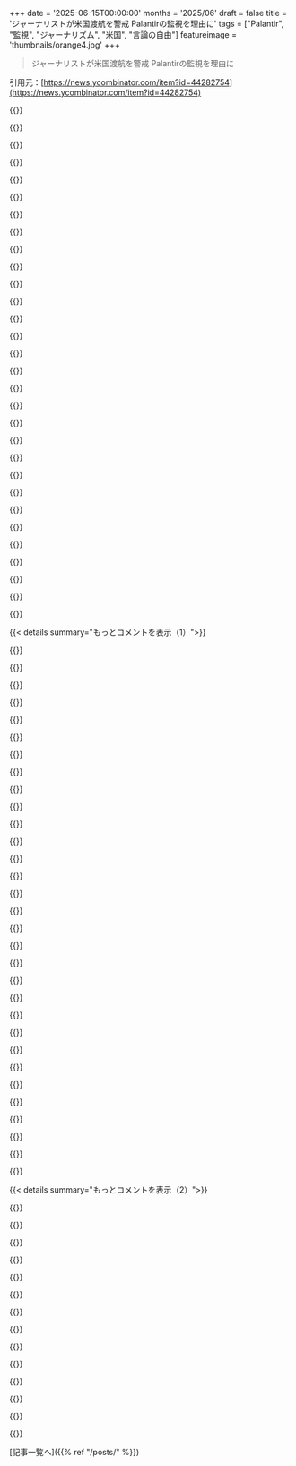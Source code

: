 +++
date = '2025-06-15T00:00:00'
months = '2025/06'
draft = false
title = 'ジャーナリストが米国渡航を警戒 Palantirの監視を理由に'
tags = ["Palantir", "監視", "ジャーナリズム", "米国", "言論の自由"]
featureimage = 'thumbnails/orange4.jpg'
+++

> ジャーナリストが米国渡航を警戒 Palantirの監視を理由に

引用元：[https://news.ycombinator.com/item?id=44282754](https://news.ycombinator.com/item?id=44282754)




{{<matomeQuote body="Palantirがどうこうは置いといて、学生デモについて書いたかどうかで警戒されるとか、マジあり得ない。これ全部「反ユダヤ主義対策」って言い訳にしてるの、超皮肉だよ。" userName="sorcerer-mar" createdAt="2025/06/15 15:43:42" color="#38d3d3">}}




{{<matomeQuote body="ここで言う”普通の政権”ってのは、今の政権以外のほぼ全部だよ。言論の自由って、少なくとも建前上は米国の基本原則だからね。実際、この人をスピーチのせいで米国から追放した国務長官（他にも何十人も[1]）が、他の国が全く同じことするのを防ぐ政策を発表したんだよ。[2]「自分には自由、君にはない」ってことだね。<br>[1]: https://truthout.org/articles/rubio-brags-hes-championing-fr...<br>[2]: https://www.state.gov/announcement-of-a-visa-restriction-pol..." userName="jakelazaroff" createdAt="2025/06/15 16:51:42" color="#ff5733">}}




{{<matomeQuote body="私の知る限りでは、言論の自由はまだあると思うよ。入国拒否された人は外国籍で、どう見ても活動家、大学のデモに参加してたんだ。だから入国拒否されてもそんなに驚かないかな。" userName="kreetx" createdAt="2025/06/15 17:01:36" color="#ff33a1">}}




{{<matomeQuote body="substackの意見に怯えるなんて、どれだけ不安で脆い国なんだろうって想像できないね。" userName="4ndrewl" createdAt="2025/06/15 17:05:40" color="">}}




{{<matomeQuote body="彼、去年のColumbia Universityのデモにも参加してたからさ、ネットで書いてるだけの人よりはちょっと違うんだよ。" userName="kreetx" createdAt="2025/06/15 17:13:20" color="">}}




{{<matomeQuote body="ねえ、もし「言論の自由」に、言ったことに対する法的結果から保護されることが含まれないって合意できないなら、もう先に進む場所はないよ。" userName="jakelazaroff" createdAt="2025/06/15 17:07:13" color="">}}




{{<matomeQuote body="＞ 彼、去年のColumbia Universityのデモにも参加してた<br>それ何回も言うけど、それが何か重要な意味でもあるの？重要なことって何を示してるの？" userName="WarOnPrivacy" createdAt="2025/06/15 17:28:11" color="">}}




{{<matomeQuote body="えっと、彼は2024年にコロンビア大学で抗議活動してたみたいで、市民じゃないんだ。もし君自身が市民なら、自分の意見を表明してもどこにも行かされないって保証するよ。もっと君の好みに合う人を権力につかせるために投票したり、自分で権力者になることも試せるんだ。" userName="kreetx" createdAt="2025/06/15 17:17:35" color="">}}




{{<matomeQuote body="’彼はいつもの秩序を乱してるね。’<br>オーケー。君が言った騒ぎは憲法で守られてるんだ。憲法で守られた行動への報復なんて受け入れられないよ。<br>君はUS政府の受け入れられない行動を’驚かない’って言ってるけど、それって君がそれを受け入れられないと思ってないってことみたいだね。<br>それは正しい？もしそうなら、なんでそう思うの？" userName="WarOnPrivacy" createdAt="2025/06/15 18:22:35" color="">}}




{{<matomeQuote body="外国人には違うね。外国人が自国の政治的な抗議に参加するのを許すなんて、取るに足らないほど明らかに正気じゃないことだよ。" userName="msgodel" createdAt="2025/06/15 19:30:35" color="">}}




{{<matomeQuote body="’...外国人が自国の政治的な抗議に参加するのを許す...’<br>抗議は修正第1条で守られてるんだ。憲法はUSの管轄下にいる全ての人に適用されるよ。ここでのGovの行動は適切でも受け入れられるものでもないね。<br>’...明らかに正気じゃないことだよ。’<br>この個人の抗議に参加する権利を主張するのは正気じゃないことじゃないよ。憲法上の権利を守るのはデフォルトで賢明なことさ。" userName="WarOnPrivacy" createdAt="2025/06/15 19:40:39" color="">}}




{{<matomeQuote body="俺とか友達がいっぱいThailandに行って、彼らの国のやり方に抗議するのって理にかなってる？<br>ありえないね！俺たちはそれで（適切に）国外追放されるだろうね。誰だってそんなの正気じゃないって言うよ。ここでも同じこと。明らかに意味不明さ。" userName="msgodel" createdAt="2025/06/15 19:46:49" color="">}}




{{<matomeQuote body="もし君がこれらの概念に本当に興味があるなら、考えられる間違った答えを繰り返し排除するためにCunningham’s Lawに頼るよりも、それらについて読む方が早いよ。US Constitutionはここから始めるのをおすすめするね。https://en.m.wikipedia.org/wiki/Constitution_of_the_United_S..." userName="mulmen" createdAt="2025/06/15 17:48:05" color="#45d325">}}




{{<matomeQuote body="じゃあ、君は世界の誰でもUS constitutionに書かれてる権利を持ってるって言ってるの？" userName="kreetx" createdAt="2025/06/15 18:31:22" color="">}}




{{<matomeQuote body="彼らがUSの法執行機関の管轄下にいる時は？うん、持ってるよ。" userName="jakelazaroff" createdAt="2025/06/15 18:46:52" color="">}}




{{<matomeQuote body="だから、USが人々の入国を拒否するうまいやり方って、なんか法執行機関じゃないところで、多分その国の外でやるってことなのかな（それが問題なら）？" userName="kreetx" createdAt="2025/06/15 19:28:18" color="">}}




{{<matomeQuote body="集会の自由、だろ。" userName="whatshisface" createdAt="2025/06/15 17:22:52" color="">}}




{{<matomeQuote body="議論相手は、外国人も米国で集会する権利がある、って思ってるみたいだね。なるほど、面白い考え方だわ。" userName="kreetx" createdAt="2025/06/16 16:31:52" color="">}}




{{<matomeQuote body="憲法に従いたくないなら、憲法変えればいいんじゃないの？" userName="1718627440" createdAt="2025/06/16 08:46:17" color="">}}




{{<matomeQuote body="つまりさ、彼が入国拒否されたのは、1＞活動家 2＞大学デモ参加者 3＞外国人、だったからって話だよね。なんでこれらの条件があると、米国政府の行動が”許せない”じゃなくて”驚かない”になるわけ？説明してよ。" userName="WarOnPrivacy" createdAt="2025/06/15 17:22:24" color="#ff33a1">}}




{{<matomeQuote body="言論の自由ってのは、市民の権利じゃなくて、政府を縛るものなんだよ。政府は保護された発言を理由に政策を決めちゃダメ。あと、ジャーナリストが特定の考え方を持つのは別に普通だし。" userName="tootie" createdAt="2025/06/15 17:11:49" color="#ff5c5c">}}




{{<matomeQuote body="抗議も活動も一緒だよ。留学生とか外国籍の人は、あんまりそういうことしない方がいいんじゃない？勉強とか、特定の目的で来てるわけで、政府を変えに来てるわけじゃないんだから。小さくやってるうちはバレないだろうけど、ヤバくなると今回みたいに目つけられちゃうよ。" userName="kreetx" createdAt="2025/06/15 17:35:01" color="">}}




{{<matomeQuote body="確かにそうだけど、社会が不安定な時に、状況をひっくり返すような外国人を何人も国内に入れたいかって言ったら、限度があると思わない？" userName="kreetx" createdAt="2025/06/15 17:37:48" color="">}}




{{<matomeQuote body="うん、でもさ、今の状況って法的な抜け穴ついてない？米国当局に接触した時点で憲法が全部適用されて、言論や集会の自由を求めてるだけなら入国させなきゃいけない、って前提だとしてね。もしそうなら、他の国に米国じゃない係官がいてそこで入国拒否すればOKって抜け道ができそう。それは憲法適用されないからいいんだろな。<br>それか、入国拒否が間違ってるって人たちは、抜け穴じゃなくて、マジで外国人活動家に入ってきてほしいの？特定の目的の人だけ？それとも反対派も？私には、これって自分の意見の味方集めるか、ただカオス増やしたいだけに聞こえるけどね。" userName="kreetx" createdAt="2025/06/16 16:24:09" color="#45d325">}}




{{<matomeQuote body="この人は引き続き自由に話せるし、Columbia Universityのデモにも参加してたし、外国で政治活動続けたいみたいだね。もしこれが当たり前になったら、外国人がたくさん来て（抜け穴として知られれば”輸入”もされかねない）、国の政治を好き放題動かせるようになるかも。政府はそうならないようにしてるみたいだし、市民としてはそうあってほしいと思うけどね。" userName="kreetx" createdAt="2025/06/15 19:13:48" color="#38d3d3">}}




{{<matomeQuote body="いや、表現の自由って人権だから。市民の特権じゃないんだよ。" userName="djur" createdAt="2025/06/15 17:46:34" color="">}}




{{<matomeQuote body="ひどいし許せないね。彼は多分 Gaza での genocide を終わらせるって主張してるんだろうな。この国には freedom があるから、うっとうしい peace ful な protesters を追い出すのに使えるってのは Good thing だね。（皮肉）" userName="thrance" createdAt="2025/06/15 17:41:06" color="">}}




{{<matomeQuote body="記事の title がいまいちだな。Snowden が暴露して以来、US government が何十年も internet traffic を監視してるのはみんな知ってることだ。変わったのは、今や China でさえやらないレベルで実際に使い始めたこと。German が Hong Kong の protests を Facebook で支持したって、China に入国拒否される可能性はすごく低いのにね。" userName="maeil" createdAt="2025/06/15 17:59:12" color="#785bff">}}




{{<matomeQuote body="US government が何十年もネット監視能力を持ってるってのはマジで大事な point だよな。Bush admin が犯罪者じゃない人まで bulk で surveil する system を作って、最初は支持者（inc 俺 at first）も pass しちゃった。little-to-no な strong pushback もなかったし。Obama admin はそれを massively に expanded したけど、Edward Snowden の revelations 後を除けば、nearly everyone が pass した。reasonable な PotUS に accountable じゃないと - this gifts power to the unreasonable ones that follow。" userName="WarOnPrivacy" createdAt="2025/06/15 18:34:45" color="#38d3d3">}}




{{<matomeQuote body="Obama admin が Bush era の surveillance system を massively に expanded したってのは、Obama の first campaign が warrantless wiretapping や blanket immunity for telecoms に opposing してたのと真逆なんだよな。He も Clinton も Roe v Wade ’Day 1’ を copperfasten するって promise したりしてたのに。でも virtually all the Democrats I knew は he が 180’d on all of that in his first few months でも Didn’t give a single shit。Still blows my mind a bit to this day; a marvel of mass brainwashing。<br>Now we’re at the point where Democrats can arm and enable a literal holocaust inflicted on some of the world’s poorest and most beautiful people, then get on a high horse when someone suggests voting for a non-genocidal party。<br>The ratchet effect は beyond extreme; and quite obvious for observant people with an outside perspective。Yet somehow Americans still seem to have hope that voting Dem hard enough will fix things。I wish I knew what it would take to inflict a sense of morality on the country。" userName="mandmandam" createdAt="2025/06/15 20:34:16" color="#ff5c5c">}}




{{< details summary="もっとコメントを表示（1）">}}

{{<matomeQuote body="Obama 政権が監視システムを expanded したって話、俺もそう思ってたよ。What I recall more clearly: He と Clinton 両方が their 2008 PotUS election campaigns を pausing して to return to DC and vote in favor of granting retroactive immunity to AT&T。" userName="WarOnPrivacy" createdAt="2025/06/16 00:17:52" color="">}}




{{<matomeQuote body="What Obama ran on と what he actually did は two completely separate things だよ。" userName="tremon" createdAt="2025/06/17 09:49:19" color="">}}




{{<matomeQuote body="Yes, that was the thrust of the comment; but the bigger point は that most Democrats really didn’t seem to mind。The ’team sport’ character of US politics has separated Americans from even the most widely agreed on objective morality; torture, mass spying, arming and enabling genocide, bailing out banks and polluters, etc。" userName="mandmandam" createdAt="2025/06/18 11:23:39" color="#785bff">}}




{{<matomeQuote body="Snowden は that the tools were available to intelligence agencies operating under questionable rules を showed。Now the coordination of those agencies is led by a Russian agent, and poorly trained keystone cops have access, courtesy of Palantir。Also note that the IRS and Social Security data は protected and access is a serious crime。So the responsible Feds are long fired or resigned。" userName="Spooky23" createdAt="2025/06/15 18:10:55" color="#45d325">}}




{{<matomeQuote body="＞Also note that the IRS and Social Security data は protected and access is a serious crime。So the responsible Feds are long fired or resigned。<br>The access は given to Palantir。Your statement is dismissive in a way that suggests this dangerous situation no longer exists。Are you asserting that Palantir no longer has access to this data?" userName="WarOnPrivacy" createdAt="2025/06/15 18:44:49" color="#ff33a1">}}




{{<matomeQuote body="No, im suggesting that what Palantir is illegal, the IRS and Social Security staff bullied into allowing it は are likely felonies on providing it to the company。My statement was confusing。The employees who were responsible stewards of this data have either been fired or resigned in protest。" userName="Spooky23" createdAt="2025/06/16 02:39:29" color="#38d3d3">}}




{{<matomeQuote body="PalantirとかValar Venturesとか作ってるThielって奴、Lord of the Ringsの大ファンなのに、力に溺れるゴラムみたいな奴になったの、マジで驚きだわ。 unchecked powerの腐敗とか、善が悪に打ち勝つテーマとか、物語の真ん中にある意味、理解してんのか？" userName="jamesgill" createdAt="2025/06/15 16:19:05" color="">}}




{{<matomeQuote body="ThielとかKarpは色んなとこで「西側文明は救う価値がある」「敵にこの力を開発されるより俺たちがやるべき」って言ってるけど、正直、俺もそう思うわ。 PutinとかXiとかKhameneiの方が世界をうまく yönetできるとマジで思ってんの？<br>西側の自己批判的なとこは良いけど、たまにこの世界にマジの悪があるって忘れがちだよね。それはTwitterで酷いこと言うとか、感情より事実優先するとかよりずっとヤバい。<br>イランの学生はマジで体制に抗議して死んでんのに、こっちの贅沢な生活してる「実際の抑圧」を知らない学生はイランの連中のために「抗議」してんの。まるでsimpingだよ。" userName="dismalaf" createdAt="2025/06/15 17:02:07" color="">}}




{{<matomeQuote body="Theilはマイノリティや貧しい奴らにとんでもない苦しみを与えるキャンペーンを主導してる。あんたが言う「この力」が何かわかんないけど、それはただのAIを使った人種・政治プロファイリングネットワークで、 selfishな政治目的のためだよ。" userName="timacles" createdAt="2025/06/15 17:14:51" color="">}}




{{<matomeQuote body="「西側の理想」の下でも人間は悪事を働くってこと、そしてunhecked powerがそれらの理想を侵食するってことが忘れられてる。<br>思い出せ—イランは9/11後に支援を申し出たのに、俺たちはそれを突っぱねて、ただ単に「悪の枢軸」呼ばわりしたんだ。彼らがマジで再近代化しようとしてた時に、俺たちのjingoisticな態度がautocratsをさらに強固にした。<br>俺たちがただ単に破った核合意に彼らは同意したんだ。<br>俺たちは彼らの政府をひっくり返した。<br>大統領候補が「bomb bomb bomb Iran」って楽しく歌ってんだぜ。<br>イランと俺たちの関係が悪くて、彼らに悪いリーダーがいる大きな理由は、アメリカがそうしたからだよ。" userName="conception" createdAt="2025/06/15 17:34:33" color="#785bff">}}




{{<matomeQuote body="だって、悪は相手やライバルがやる時だけ「悪」なんだろ。自分の物語ではいつも自分がヒーローで、自分の行動は「善のため」だから正当化されるんだ。地獄への道は良い intentionsで舗装されてるんだよ。ヒトラーだって平和や調和をテーマにした芸術作品のファンだった。<br>世界の最高レベルの競争やリーダーシップは道徳で動いてない、unscrupulousな力、征服、支配で動いてるんだ。過去 infinity yearsの人間史を見ろよ。道徳で平和を維持しようとした奴らはgene poolから淘汰されたんだ。もっと多くの人がこれを思い出すべきだな。" userName="FirmwareBurner" createdAt="2025/06/15 16:43:57" color="#45d325">}}




{{<matomeQuote body="Thiel自身は「protected class」の一部だろ。もし俺がleftist news publicationsの普通の消費者/信者だったら、彼が攻撃されてるのはhomosexualだからだと擁護して当然じゃないか？もし違うなら、他の時、奴らがその accusationを振り回す時、なんで俺はそれを信じなきゃいけないんだ？" userName="gosub100" createdAt="2025/06/15 17:42:18" color="">}}




{{<matomeQuote body="前の奴（25443）、「道徳で平和を維持しようとした奴らはgene poolから淘汰された」って言ってるけど、幸いにもそうじゃないんだ。5万年〜10万年くらい前に、人間は急に互いにずっとniceになったんだよ。" userName="ben_w" createdAt="2025/06/15 17:25:03" color="">}}




{{<matomeQuote body="じゃあ、なんでイランはほとんどの隣国と関係が悪いの？なんでイランはアメリカ以外の国々に対してもterrorismを支援してるの？<br>アメリカがイランに女性やマイノリティをoppressさせたの？イランが体制に反対する人々をexecuteするたびに、それはアメリカがそうさせたからなの？" userName="dismalaf" createdAt="2025/06/15 17:38:47" color="">}}




{{<matomeQuote body="悪人なんていない、メディアが描くのは単純化されすぎ。現実の「悪人」は世界を良くしたいと思ってる、悪は見る人の視点次第だ。<br>権力者も単純な悪じゃなくて、自分の良いビジョンを信じてる狂人だよ。皆が赤ちゃん食って社会を燃やしたいなんて思ってない、世の中はもっと複雑なんだ。" userName="Workaccount2" createdAt="2025/06/15 17:33:54" color="">}}




{{<matomeQuote body="「Thielがマイノリティを苦しめてる」って？具体例は？<br>インテリジェンスは敵に危害を加えるのに必要だけど、Thielは選挙に大金出して、彼のデータ企業が政府の超機密データにアクセス、移住者をターゲットにした新しいデータベースまで作ってるじゃん。" userName="WarOnPrivacy" createdAt="2025/06/15 17:44:13" color="#38d3d3">}}




{{<matomeQuote body="Thielは民主主義廃止を公然と主張して資金も出してる。学生が今享受してる特権は、彼がまだ成功してないおかげなんだ。<br>権威主義体制かどうかっていうのは間違った選択肢だ。イランのデモの方が大変だから、学生の自由な言論の権利を守るべきじゃない、ってのは誠実じゃないね。それは相対的な特権で分断させて、Thielみたいな支配層と戦う団結を壊す行為だよ。" userName="grafmax" createdAt="2025/06/15 17:42:34" color="#785bff">}}




{{<matomeQuote body="具体的にどんな権力だよ？市民への圧倒的な監視？大学で人が抗議したことへの文句？<br>なんで誰かが、もう24年前に死んだホメイニが西側世界に影響力を持つなんて思うんだ？君はすごく変なボギーマンを恐れてるよ。Peter Thielが、死んだ政治、経済、社会的に無関係な国の人物を恐れてるなんて思うのは、おかしいだろ。" userName="jmye" createdAt="2025/06/15 17:44:36" color="">}}




{{<matomeQuote body="「プーチン、習、ホメイニは西側より世界の良い管理者だと思う？」って？<br>きっと彼らも西側について同じこと言ってるよ。見てみ。`https://i.kym-cdn.com/photos/images/original/002/355/607/670`" userName="maest" createdAt="2025/06/15 17:11:08" color="">}}




{{<matomeQuote body="Palantir AIソーシャルクレジットスコアから1000ポイント引かれたぞ™" userName="mcs5280" createdAt="2025/06/15 17:43:58" color="">}}




{{<matomeQuote body="変な議論だな。国がセキュリティ機関を持つのは原則的に問題ない。問題は使い方だよ。今の米国政権は、西側リベラル民主主義の良い管理者だとはあんまり感じないね。" userName="Angostura" createdAt="2025/06/15 17:19:15" color="">}}




{{<matomeQuote body="「悪人なんていない…現実の『悪人』はほとんどいつも世界を良くしようと本気で思ってる」って意見には反対だね。<br>犯罪組織とか、単純に害を与えようとした歴史的な例はいっぱいあるだろ。" userName="galleywest200" createdAt="2025/06/15 17:40:23" color="">}}




{{<matomeQuote body="そりゃ、彼らも西側について同じこと言うだろうさ。特に北朝鮮なんて、人類の偉業の極致だもんな。<br>でも、言ってるからってそれが本当とは限らないだろ。" userName="dismalaf" createdAt="2025/06/15 17:14:33" color="">}}




{{<matomeQuote body="学生たちの言論の自由の権利って話だけど、記事によると、外国人が米国への入国を拒否されてるんだろ？<br>どんな理由であれ、そうする権利はどの国にもあるよ。<br>ほとんどの国は外国人の抗議活動を許可してないし、数日前のエジプトとガザへの行進を見てみろよ…" userName="dismalaf" createdAt="2025/06/16 09:45:09" color="#ff5733">}}




{{<matomeQuote body="じゃあ「マイノリティや貧困層への計り知れない苦しみ」ってどこにあるんだよ？<br>移民のデータベース？<br>政府が自国内に誰がいるか把握するのは普通だって知ってるだろ？<br>だからパスポートには名前とか写真とか生年月日とか載ってんだよ…" userName="dismalaf" createdAt="2025/06/15 17:51:49" color="">}}




{{<matomeQuote body="現在の米国政権は、特に西洋の自由民主主義の守護者とは感じられないって？<br>適正手続きや裁判所を軽視してるんだから、明らかにそうじゃないね。<br>特に非米的な政権だよ。" userName="JCattheATM" createdAt="2025/06/15 18:39:04" color="">}}




{{<matomeQuote body="ねえ、老人だから教えてよ。この記事の内容、Patriot Act以降ずっと起きてるじゃん。ProtonやPalantirでIMEI＼IMSIの世界中のリンクとかOSINT、LE reportsとか見れたの、2013年までには公開情報だったよ。何が新情報なの？知ってる人が増えただけ？" userName="AndrewKemendo" createdAt="2025/06/15 17:32:13" color="#ff33a1">}}




{{<matomeQuote body="彼らは権威的な道具を前から持ってたけど、前はもっと慎重に使ってた。今の政権は、他のこともそうだけど、以前あった「規範」による制限を捨ててるね。" userName="JeremyNT" createdAt="2025/06/15 17:43:06" color="">}}




{{<matomeQuote body="全然同意できない。Snowdenが公にしたかったのはまさにこれで、彼が散々言ってたことだ。俺が書いたことは全部、2013年には世界中が見れたって証明できるよ。" userName="AndrewKemendo" createdAt="2025/06/16 05:44:10" color="">}}




{{<matomeQuote body="新しいのは、何も悪くないのに党を不快にさせただけで人を拘束するために、そういうのをより攻撃的に使い始めたことだよ。" userName="thrance" createdAt="2025/06/15 17:36:52" color="">}}

{{</details>}}




{{< details summary="もっとコメントを表示（2）">}}

{{<matomeQuote body="俺が生きてて（今37歳）、2004年頃から政治意識持って、Patriot Actとか大量データ監視は「悪用されるかも！」って感じだった。テロ関連検索でFBIが来た話は聞いたけど、意見だけで訪問者を審査・拘束するってのは呆然とするよ。" userName="refulgentis" createdAt="2025/06/15 17:44:30" color="">}}




{{<matomeQuote body="ないだろうけど、その人がもっと調べたのかも。硝酸アンモニウムとか売ってる農業店は、対テロプログラムに参加してるんだよ。" userName="Spooky23" createdAt="2025/06/15 18:13:17" color="">}}




{{<matomeQuote body="何も変わってない、入国拒否の基準が広がっただけ。意見による入国拒否は昔からある。ホワイト・スプレマシストやイマーム、イスラム学者など、USやヨーロッパで歴代政権下で拒否されてきた。今だけの話じゃないよ。" userName="onetimeusename" createdAt="2025/06/15 18:32:55" color="#ff5733">}}




{{<matomeQuote body="今回変わったのは、ブラウンやブラックの人たちじゃなくて、ホワイトの人たちにも起こり始めたことだよ。" userName="afroboy" createdAt="2025/06/17 08:04:07" color="">}}




{{<matomeQuote body="＞「As early as 2010, I was able to look up ANY IMEI/IMSI combo in Proton」ってあったけど、それPRISMのことじゃない？Protonって聞くと、セキュリティ頑張ってるイメージだけどさ。" userName="Telemakhos" createdAt="2025/06/15 18:05:13" color="">}}




{{<matomeQuote body="いやいや、これのことだよ→ URL: https://en.m.wikipedia.org/wiki/CRISSCROSS/PROTON" userName="AndrewKemendo" createdAt="2025/06/15 18:56:06" color="">}}




{{<matomeQuote body="データの検索とか関連付けのレベルが桁違いに上がったってこと。「ノイズに埋もれる」なんてことはもうなくなったってわけ。" userName="blueboo" createdAt="2025/06/15 17:59:10" color="#ff5733">}}




{{<matomeQuote body="ここで新しいのは、ピーター・ティールがリバタリアンで、終末論信者のクリスチャン・ルナティック（狂信者）だから、民主主義を破壊したがってるってこと。彼は国連（UN）とかEUみたいな多国籍組織を反キリストだと思ってる。これ、マジな話で、冗談じゃないんだよ、信じられないくらいバカげてるけど。Palantirは俺たちの味方じゃない。そして、たぶん俺のこのコメントも読まれるだろうね。" userName="emsign" createdAt="2025/06/15 18:02:11" color="#45d325">}}




{{<matomeQuote body="本当の危険って、システムの能力とか情報収集自体じゃなくて、ファシストが権力を握って、それを悪用し始めた時なんだよね。で、今回新しいのは、まさにその事態だ、ってこと。" userName="lawn" createdAt="2025/06/15 18:05:23" color="#ff5c5c">}}




{{<matomeQuote body="俺が考えてる思考実験なんだけど、いっそこういう監視システムを公開しちゃったらどうかな？ナンバープレート読み取り機（Palantirに似てるかも？）って、プライバシー侵害だって批判されるけど、もう現実にあるじゃん。もしそうなら、なんでデータは民間の連中だけが持ってなきゃいけないの？逆に、公開・オープンソースのナンバープレート読み取りシステムが広まって（みんながドラレコとオープンソフト使うとか）、データが公共のデータベースに集まるようにするとか？（たぶん個人のナンバーは外して、公用車とか政府車両のタグだけ記録するとか？）<br>最初に思うのは、ストーカーとかに悪用されそうでヤバいってこと。これはマジで悪いことだ。でも、同時に、民間のナンバープレート読み取りシステムが、俺たちが知らない間に「悪用」されてないか（これからますます悪用されるんじゃないか）って考えるんだ。良い点も悪い点もあるなって、俺自身が思ってる思考実験なんだよね。" userName="JKCalhoun" createdAt="2025/06/15 16:18:35" color="#45d325">}}




{{<matomeQuote body="何を公開するって？今回の問題は、アカウンタブルじゃないAIを使って、言論の自由を萎縮させてるってことだよ。イスラエルについて「ヤバいこと言った」ジャーナリストのリストを一般人が簡単に見られるようにしたって、状況はそんなに変わらないし、むしろこういう権威主義的な動きを、民間企業の世界にまで均一に広げちゃうだけだろ。" userName="mindslight" createdAt="2025/06/15 16:43:07" color="#ff33a1">}}




{{<matomeQuote body="昔、あるアメリカの小さな街の警察のFloc担当者と焚き火を囲んで話したんだけど、彼はFlocの価値の大部分は、データが一定期間（たぶん30日以内？）で消えるから、情報公開請求（FOIA）に対応しなくていいことだって見てたんだ。もし政府がデータ持ってたら、FOIAに対応しなきゃいけなくて、どれだけ大規模な監視をしてるか市民にバレちゃうだろ？って。彼は明らかに市民の権利なんて気にしてなくて、ただ逮捕したいだけだった。<br>Flocが自分の監視データを他の団体に売らない、っていうある種の排他的ライセンスにお金を多く払ってるんだ、って自慢してたけど、俺はそれが本当だなんて全然信じなかったね。" userName="1shooner" createdAt="2025/06/15 16:46:26" color="#45d325">}}




{{<matomeQuote body="FOIAについてね。「応答」するだけで、必ずしも「開示」する義務はないよ。ALPRのデータは、いくつかの州では—たぶん多く、いや、ほとんどの州でさえ—開示が免除されてると思うから。" userName="trogdor" createdAt="2025/06/15 22:17:37" color="#ff5c5c">}}

{{</details>}}



[記事一覧へ]({{% ref "/posts/" %}})
